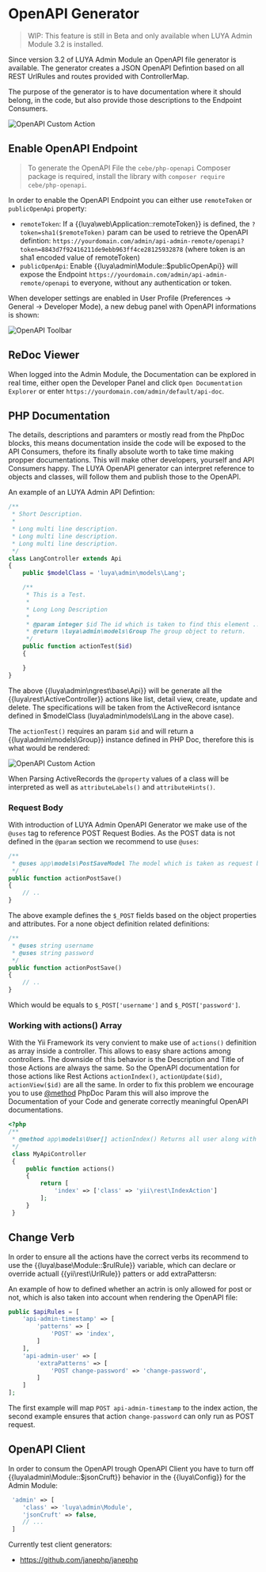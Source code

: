 # OpenAPI Generator

> WIP: This feature is still in Beta and only available when LUYA Admin Module 3.2 is installed.

Since version 3.2 of LUYA Admin Module an OpenAPI file generator is available. The generator creates a JSON OpenAPI Defintion based on all REST UrlRules and routes provided with ControllerMap.

The purpose of the generator is to have documentation where it should belong, in the code, but also provide those descriptions to the Endpoint Consumers.

![OpenAPI Custom Action](https://raw.githubusercontent.com/luyadev/luya/master/docs/guide/img/openapi-code-to-redoc.png "OpenAPI Custom Action")

## Enable OpenAPI Endpoint

> To generate the OpenAPI File the `cebe/php-openapi` Composer package is required, install the library with `composer require cebe/php-openapi`.

In order to enable the OpenAPI Endpoint you can either use `remoteToken` or ` publicOpenApi` property:

+ `remoteToken`: If a {{luya\web\Application::remoteToken}} is defined, the `?token=sha1($remoteToken)` param can be used to retrieve the OpenAPI defintion: `https://yourdomain.com/admin/api-admin-remote/openapi?token=8843d7f92416211de9ebb963ff4ce28125932878` (where token is an sha1 encoded value of remoteToken)
+ `publicOpenApi`: Enable {{luya\admin\Module::$publicOpenApi}} will expose the Endpoint `https://yourdomain.com/admin/api-admin-remote/openapi` to everyone, without any authentication or token.

When developer settings are enabled in User Profile (Preferences -> General -> Developer Mode), a new debug panel with OpenAPI informations is shown:

![OpenAPI Toolbar](https://raw.githubusercontent.com/luyadev/luya/master/docs/guide/img/debug-toolbar-openapi-2.png "OpenAPI Toolbar")

## ReDoc Viewer

When logged into the Admin Module, the Documentation can be explored in real time, either open the Developer Panel and click `Open Documentation Explorer` or enter `https://yourdomain.com/admin/default/api-doc`.

## PHP Documentation

The details, descriptions and paramters or mostly read from the PhpDoc blocks, this means documentation inside the code will be exposed to the API Consumers, thefore its finally absolute worth to take time making propper documentations. This will make other developers, yourself and API Consumers happy. The LUYA OpenAPI generator can interpret reference to objects and classes, will follow them and publish those to the OpenAPI.

An example of an LUYA Admin API Defintion:

```php
/**
 * Short Description.
 *
 * Long multi line description.
 * Long multi line description.
 * Long multi line description.
 */
class LangController extends Api
{
    public $modelClass = 'luya\admin\models\Lang';

    /**
     * This is a Test.
     *
     * Long Long Description
     * 
     * @param integer $id The id which is taken to find this element ...
     * @return \luya\admin\models\Group The group object to return.
     */
    public function actionTest($id)
    {

    }
}
```

The above {{luya\admin\ngrest\base\Api}} will be generate all the {{luya\rest\ActiveController}} actions like list, detail view, create, update and delete. The specifications will be taken from the ActiveRecord isntance defined in $modelClass (luya\admin\models\Lang in the above case).

The `actionTest()` requires an param `$id` and will return a {{luya\admin\models\Group}} instance defined in PHP Doc, therefore this is what would be rendered:

![OpenAPI Custom Action](https://raw.githubusercontent.com/luyadev/luya/master/docs/guide/img/openapi-custom-action.png "OpenAPI Custom Action")

When Parsing ActiveRecords the `@property` values of a class will be interpreted as well as `attributeLabels()` and `attributeHints()`.

### Request Body

With introduction of LUYA Admin OpenAPI Generator we make use of the `@uses` tag to reference POST Request Bodies. As the POST data is not defined in the `@param` section we recommend to use `@uses`:

```php
/**
 * @uses app\models\PostSaveModel The model which is taken as request body.
 */
public function actionPostSave()
{
    // ..
}
```

The above example defines the `$_POST` fields based on the object properties and attributes. For a none object definition related definitions:

```php
/**
 * @uses string username
 * @uses string password
 */
public function actionPostSave()
{
    // ..
}
```

Which would be equals to `$_POST['username']` and `$_POST['password']`.

### Working with actions() Array

With the Yii Framework its very convient to make use of `actions()` definition as array inside a controller. This allows to easy share actions among controllers. The downside of this behavior is the Description and Title of those Actions are always the same. So the OpenAPI documentation for those actions like Rest Actions `actionIndex()`, `actionUpdate($id)`, `actionView($id)` are all the same. In order to fix this problem we encourage you to use [@method](https://docs.phpdoc.org/latest/references/phpdoc/tags/method.html) PhpDoc Param this will also improve the Documentation of your Code and generate correctly meaningful OpenAPI documentations.

```php
<?php
/**
 * @method app\models\User[] actionIndex() Returns all user along with ........
 */
 class MyApiController
 {
     public function actions()
     {
         return [
             'index' => ['class' => 'yii\rest\IndexAction']
         ];
     }
 }
```

## Change Verb

In order to ensure all the actions have the correct verbs its recommend to use the {{luya\base\Module::$rulRule}} variable, which can declare or override actuall {{yii\rest\UrlRule}} patters or add extraPattersn:

An example of how to defined whether an actrin is only allowed for post or not, which is also taken into account when rendering the OpenAPI file:

```php
public $apiRules = [
    'api-admin-timestamp' => [
        'patterns' => [
            'POST' => 'index',
        ]
    ],
    'api-admin-user' => [
        'extraPatterns' => [
            'POST change-password' => 'change-password',
        ]
    ]
];
```

The first example will map `POST api-admin-timestamp` to the index action, the second example ensures that action `change-password` can only run as POST request.

## OpenAPI Client

In order to consum the OpenAPI trough OpenAPI Client you have to turn off {{luya\admin\Module::$jsonCruft}} behavior in the {{luya\Config}} for the Admin Module:

```php
 'admin' => [
    'class' => 'luya\admin\Module',
    'jsonCruft' => false,
    // ...
 ]
```

Currently test client generators:

+ https://github.com/janephp/janephp
